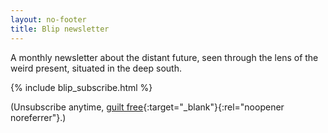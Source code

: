 ```yaml
---
layout: no-footer
title: Blip newsletter
---
```


A monthly newsletter about the distant future, seen through the lens of the weird present, situated in the deep south.

{% include blip_subscribe.html %}

(Unsubscribe anytime, [guilt free](/why-i-dont-check-unsubscribes/){:target="_blank"}{:rel="noopener noreferrer"}.)
